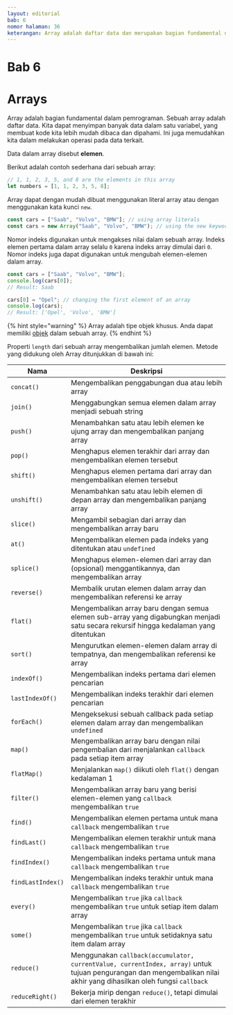 ```yaml
---
layout: editorial
bab: 6
nomor halaman: 36
keterangan: Array adalah daftar data dan merupakan bagian fundamental dalam pemrograman. Di sini, kita dapat menyimpan banyak data dari berbagai jenis.
---
```


# Bab 6

# Arrays

Array adalah bagian fundamental dalam pemrograman. Sebuah array adalah daftar data. Kita dapat menyimpan banyak data dalam satu variabel, yang membuat kode kita lebih mudah dibaca dan dipahami. Ini juga memudahkan kita dalam melakukan operasi pada data terkait.

Data dalam array disebut **elemen**.

Berikut adalah contoh sederhana dari sebuah array:

```javascript
// 1, 1, 2, 3, 5, and 8 are the elements in this array
let numbers = [1, 1, 2, 3, 5, 8];
```

Array dapat dengan mudah dibuat menggunakan literal array atau dengan menggunakan kata kunci `new`.

```javascript
const cars = ["Saab", "Volvo", "BMW"]; // using array literals
const cars = new Array("Saab", "Volvo", "BMW"); // using the new keyword
```

Nomor indeks digunakan untuk mengakses nilai dalam sebuah array. Indeks elemen pertama dalam array selalu `0` karena indeks array dimulai dari `0`. Nomor indeks juga dapat digunakan untuk mengubah elemen-elemen dalam array.

```javascript
const cars = ["Saab", "Volvo", "BMW"];
console.log(cars[0]);
// Result: Saab

cars[0] = "Opel"; // changing the first element of an array
console.log(cars);
// Result: ['Opel', 'Volvo', 'BMW']
```

{% hint style="warning" %}
Array adalah tipe objek khusus. Anda dapat memiliki [objek](../objects/) dalam sebuah array.
{% endhint %}

&#x20;Properti `length` dari sebuah array mengembalikan jumlah elemen. Metode yang didukung oleh Array ditunjukkan di bawah ini:

| Nama              | Deskripsi                                                                                                                                                            |
| ----------------- | -------------------------------------------------------------------------------------------------------------------------------------------------------------------- |
| `concat()`        | Mengembalikan penggabungan dua atau lebih array                                                                                                                      |
| `join()`          | Menggabungkan semua elemen dalam array menjadi sebuah string                                                                                                         |
| `push()`          | Menambahkan satu atau lebih elemen ke ujung array dan mengembalikan panjang array                                                                                    |
| `pop()`           | Menghapus elemen terakhir dari array dan mengembalikan elemen tersebut                                                                                               |
| `shift()`         | Menghapus elemen pertama dari array dan mengembalikan elemen tersebut                                                                                                |
| `unshift()`       | Menambahkan satu atau lebih elemen di depan array dan mengembalikan panjang array                                                                                    |
| `slice()`         | Mengambil sebagian dari array dan mengembalikan array baru                                                                                                           |
| `at()`            | Mengembalikan elemen pada indeks yang ditentukan atau `undefined`                                                                                                    |
| `splice()`        | Menghapus elemen-elemen dari array dan (opsional) menggantikannya, dan mengembalikan array                                                                           |
| `reverse()`       | Membalik urutan elemen dalam array dan mengembalikan referensi ke array                                                                                              |
| `flat()`          | Mengembalikan array baru dengan semua elemen sub-array yang digabungkan menjadi satu secara rekursif hingga kedalaman yang ditentukan                                |
| `sort()`          | Mengurutkan elemen-elemen dalam array di tempatnya, dan mengembalikan referensi ke array                                                                             |
| `indexOf()`       | Mengembalikan indeks pertama dari elemen pencarian                                                                                                                   |
| `lastIndexOf()`   | Mengembalikan indeks terakhir dari elemen pencarian                                                                                                                  |
| `forEach()`       | Mengeksekusi sebuah callback pada setiap elemen dalam array dan mengembalikan `undefined`                                                                            |
| `map()`           | Mengembalikan array baru dengan nilai pengembalian dari menjalankan `callback` pada setiap item array                                                                |
| `flatMap()`       | Menjalankan `map()` diikuti oleh `flat()` dengan kedalaman 1                                                                                                         |
| `filter()`        | Mengembalikan array baru yang berisi elemen-elemen yang `callback` mengembalikan `true`                                                                              |
| `find()`          | Mengembalikan elemen pertama untuk mana `callback` mengembalikan `true`                                                                                              |
| `findLast()`      | Mengembalikan elemen terakhir untuk mana `callback` mengembalikan `true`                                                                                             |
| `findIndex()`     | Mengembalikan indeks pertama untuk mana `callback` mengembalikan `true`                                                                                              |
| `findLastIndex()` | Mengembalikan indeks terakhir untuk mana `callback` mengembalikan `true`                                                                                             |
| `every()`         | Mengembalikan `true` jika `callback` mengembalikan `true` untuk setiap item dalam array                                                                              |
| `some()`          | Mengembalikan `true` jika `callback` mengembalikan `true` untuk setidaknya satu item dalam array                                                                     |
| `reduce()`        | Menggunakan `callback(accumulator, currentValue, currentIndex, array)` untuk tujuan pengurangan dan mengembalikan nilai akhir yang dihasilkan oleh fungsi `callback` |
| `reduceRight()`   | Bekerja mirip dengan `reduce()`, tetapi dimulai dari elemen terakhir                                                                                                 |
